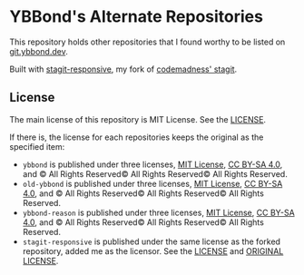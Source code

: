 # YBBond's Alternate Repositories

This repository holds other repositories that I found worthy to be listed on [git.ybbond.dev](https://git.ybbond.dev/).

Built with [stagit-responsive](https://github.com/ybbond/stagit-responsive/), my fork of [codemadness' stagit](https://git.codemadness.org/stagit/).

## License

The main license of this repository is MIT License. See the [LICENSE](LICENSE.md).

If there is, the license for each repositories keeps the original as the specified item:
- `ybbond` is published under three licenses, [MIT License](https://github.com/ybbond/ybbond/blob/master/LICENSE.md), [CC BY-SA 4.0](https://github.com/ybbond/ybbond/blob/master/CC-LICENSE.md), and © All Rights Reserved© All Rights Reserved© All Rights Reserved.
- `old-ybbond` is published under three licenses, [MIT License](https://github.com/ybbond/old-ybbond/blob/master/LICENSE.md), [CC BY-SA 4.0](https://github.com/ybbond/old-ybbond/blob/master/CC-LICENSE.md), and © All Rights Reserved© All Rights Reserved© All Rights Reserved.
- `ybbond-reason` is published under three licenses, [MIT License](https://github.com/ybbond/ybbond-reason/blob/master/LICENSE.md), [CC BY-SA 4.0](https://github.com/ybbond/ybbond-reason/blob/master/CC-LICENSE.md), and © All Rights Reserved© All Rights Reserved© All Rights Reserved.
- `stagit-responsive` is published under the same license as the forked repository, added me as the licensor. See the [LICENSE](https://github.com/ybbond/stagit-responsive/blob/master/LICENSE) and [ORIGINAL LICENSE](https://git.codemadness.org/stagit/file/LICENSE.html).
